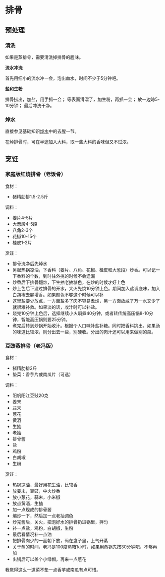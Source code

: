 # 排骨

## 预处理

### 清洗

如果是蒸排骨，需要清洗掉排骨的腥味。

**流水冲洗**

首先用细小的流水冲一会，泡出血水，时间不少于5分钟吧。

**盐和生粉**

排骨捞出，加盐，用手抓一会；
等表面滑溜了，加生粉，再抓一会；
放一边晾5-10分钟；
最后冲洗干净。

### 焯水

直接参见基础知识[焯水](../基础知识/焯水.md#去腥)中的去腥一节。

在焯排骨时，可在半途加入大料，取一些大料的香味但又不过浓。

## 烹饪

### 家庭版红烧排骨（老饭骨）

食材：
- 猪精肋排1.5-2.5斤

调料：
- 姜片4-5片
- 大葱段4-5段
- 八角2-3个
- 花椒10-15个
- 桂皮1-2片

烹饪：
- 排骨洗净后先焯水
- 另起热锅凉油，下香料（姜片、八角、花椒、桂皮和大葱段）炒香。可以记一下香料的个数，到时往外挑的时候不会遗漏
- 炒香后下排骨翻炒，下生抽老抽糖色，在炒的时候才好上色
- 炒上色后下没过排骨的开水，大火先烧10分钟上色。期间加入盐调底味，加入白胡椒去腥增香。如果颜色不够这个时候可以补
- 这里盐要少放点，一方面盐多了肉不容易煮烂，另一方面放咸了万一水又少了就很难补救。如果淡的话，收汁时可以补盐。
- 烧完10分钟上色后，选择继续小火焖煮40分钟，或者转传统高压锅8-10分钟，智能高压锅则要25分钟。
- 煮完后转到炒锅开始收汁。根据个人口味补盐补糖。同时把香料挑出。如果汤的味道比较浓，则分出去一些，别硬收。分出的肉汁还可以用来做别的菜。

### 豆豉蒸排骨（老冯版）

食材：
- 猪精肋排2斤
- 垫菜：香芋片或南瓜片（可选）

调料：
- 阳帆阳江豆䜴20克
- 姜末
- 蒜末
- 葱花
- 黄酒
- 生抽
- 老抽
- 排骨酱
- 盐
- 鸡粉
- 白胡椒
- 生粉

烹饪：
- 热锅凉油，最好用花生油，比较香
- 放姜末，豆豉，中火炒香
- 放小葱花，蒜末，小米椒
- 放点黄酒，生抽
- 加一点现成的排骨酱
- 煸炒一下，然后加一点老抽调色
- 炒完酱后，关火，把泡好水的排骨扔进锅里，拌匀
- 补一点盐，鸡粉，白胡椒，生粉
- 最后看情况补一点油
- 把排骨肉少的一面朝下放，码在盘子里，上气开蒸
- 关于蒸的时间，老冯是100度蒸箱1小时，如果用蒸锅先按30分钟吧，不够再加
- 出锅后可以盖个小绿帽，再来一点葱花

我觉得这么一道菜不垫一点香芋或南瓜有点可惜。
